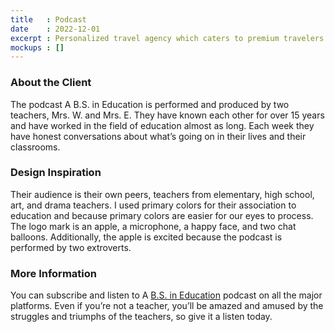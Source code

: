 ```yaml
---
title   : Podcast
date    : 2022-12-01
excerpt : Personalized travel agency which caters to premium travelers uses whimsy and fun to set up favorable expectations.
mockups : [] 
---
```


### About the Client

The podcast A B.S. in Education is performed and produced by two teachers, Mrs. W. and Mrs. E. They have known each other for over 15 years and have worked in the field of education almost as long. Each week they have honest conversations about what’s going on in their lives and their classrooms.

### Design Inspiration

Their audience is their own peers, teachers from elementary, high school, art, and drama teachers. I used primary colors for their association to education and because primary colors are easier for our eyes to process. The logo mark is an apple, a microphone, a happy face, and two chat balloons. Additionally, the apple is excited because the podcast is performed by two extroverts.

### More Information
You can subscribe and listen to A [B.S. in Education]() podcast on all the major platforms. Even if you’re not a teacher, you’ll be amazed and amused by the struggles and triumphs of the teachers, so give it a listen today.
